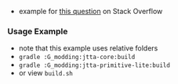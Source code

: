 
* example for [this question](https://stackoverflow.com/questions/64438893) on Stack Overflow

### Usage Example

* note that this example uses relative folders
* `gradle :G_modding:jtta-core:build`
* `gradle :G_modding:jtta-primitive-lite:build`
* or view `build.sh`

